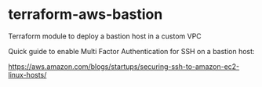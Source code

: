 # terraform-aws-bastion
Terraform module to deploy a bastion host in a custom VPC


Quick guide to enable Multi Factor Authentication for SSH on a bastion host:

https://aws.amazon.com/blogs/startups/securing-ssh-to-amazon-ec2-linux-hosts/